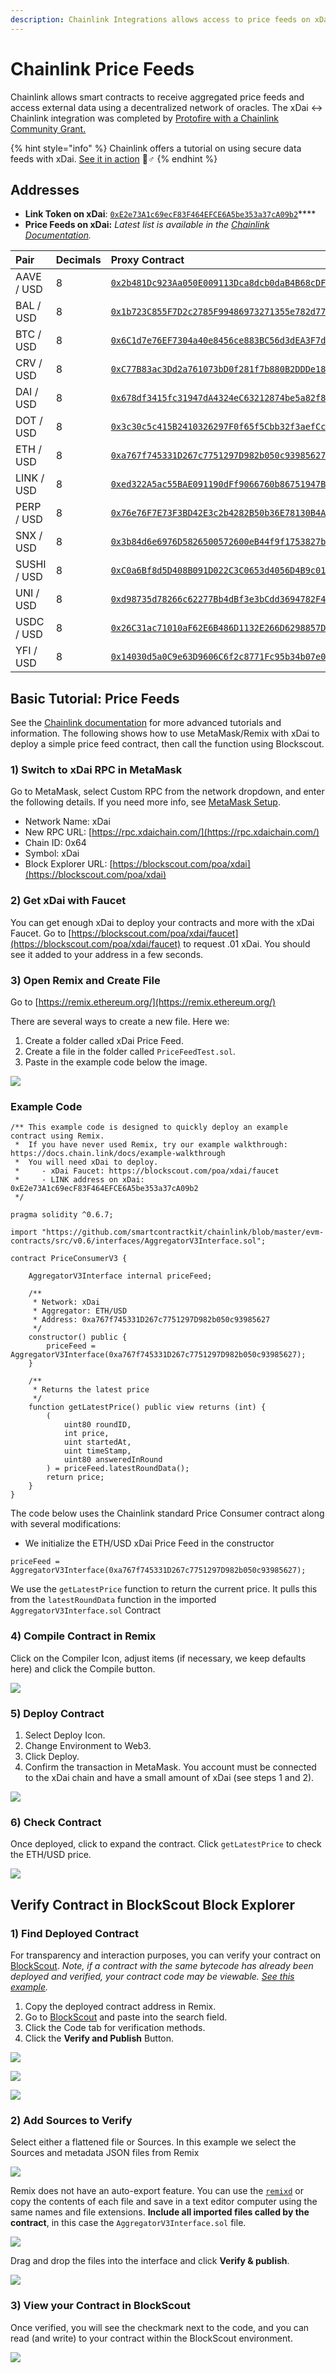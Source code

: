```yaml
---
description: Chainlink Integrations allows access to price feeds on xDai
---
```


# Chainlink Price Feeds

Chainlink allows smart contracts to receive aggregated price feeds and access external data using a decentralized network of oracles. The xDai &lt;-&gt; Chainlink integration was completed by [Protofire with a Chainlink Community Grant.](https://blog.chain.link/protofire-receives-a-chainlink-community-grant-for-an-integration-with-xdai/) 

{% hint style="info" %}
Chainlink offers a tutorial on using secure data feeds with xDai. [See it in action](https://blog.chain.link/build-a-dapp-on-xdai-chain-with-secure-data-feeds/) 🏃♂ 
{% endhint %}

## Addresses

* **Link Token on xDai**: [`0xE2e73A1c69ecF83F464EFCE6A5be353a37cA09b2`](https://blockscout.com/poa/xdai/address/0xE2e73A1c69ecF83F464EFCE6A5be353a37cA09b2)\*\*\*\*
* **Price Feeds on xDai:** _Latest list is available in the_ [_Chainlink Documentation_](https://docs.chain.link/docs/xdai-price-feeds)_._

| Pair | Decimals | Proxy Contract |
| :--- | :--- | :--- |
| AAVE / USD | 8 | [`0x2b481Dc923Aa050E009113Dca8dcb0daB4B68cDF`](https://blockscout.com/poa/xdai/address/0x2b481Dc923Aa050E009113Dca8dcb0daB4B68cDF) |
| BAL / USD | 8 | [`0x1b723C855F7D2c2785F99486973271355e782d77`](https://blockscout.com/poa/xdai/address/0x1b723C855F7D2c2785F99486973271355e782d77) |
| BTC / USD | 8 | [`0x6C1d7e76EF7304a40e8456ce883BC56d3dEA3F7d`](https://blockscout.com/poa/xdai/address/0x6C1d7e76EF7304a40e8456ce883BC56d3dEA3F7d) |
| CRV / USD | 8 | [`0xC77B83ac3Dd2a761073bD0f281f7b880B2DDDe18`](https://blockscout.com/poa/xdai/address/0xC77B83ac3Dd2a761073bD0f281f7b880B2DDDe18) |
| DAI / USD | 8 | [`0x678df3415fc31947dA4324eC63212874be5a82f8`](https://blockscout.com/poa/xdai/address/0x678df3415fc31947dA4324eC63212874be5a82f8) |
| DOT / USD | 8 | [`0x3c30c5c415B2410326297F0f65f5Cbb32f3aefCc`](https://blockscout.com/poa/xdai/address/0x3c30c5c415B2410326297F0f65f5Cbb32f3aefCc) |
| ETH / USD | 8 | [`0xa767f745331D267c7751297D982b050c93985627`](https://blockscout.com/poa/xdai/address/0xa767f745331D267c7751297D982b050c93985627) |
| LINK / USD | 8 | [`0xed322A5ac55BAE091190dFf9066760b86751947B`](https://blockscout.com/poa/xdai/address/0xed322A5ac55BAE091190dFf9066760b86751947B) |
| PERP / USD | 8 | [`0x76e76F7E73F3BD42E3c2b4282B50b36E78130B4A`](https://blockscout.com/poa/xdai/address/0x76e76F7E73F3BD42E3c2b4282B50b36E78130B4A) |
| SNX / USD | 8 | [`0x3b84d6e6976D5826500572600eB44f9f1753827b`](https://blockscout.com/poa/xdai/address/0x3b84d6e6976D5826500572600eB44f9f1753827b) |
| SUSHI / USD | 8 | [`0xC0a6Bf8d5D408B091D022C3C0653d4056D4B9c01`](https://blockscout.com/poa/xdai/address/0xC0a6Bf8d5D408B091D022C3C0653d4056D4B9c01) |
| UNI / USD | 8 | [`0xd98735d78266c62277Bb4dBf3e3bCdd3694782F4`](https://blockscout.com/poa/xdai/address/0xd98735d78266c62277Bb4dBf3e3bCdd3694782F4) |
| USDC / USD | 8 | [`0x26C31ac71010aF62E6B486D1132E266D6298857D`](https://blockscout.com/poa/xdai/address/0x26C31ac71010aF62E6B486D1132E266D6298857D) |
| YFI / USD | 8 | [`0x14030d5a0C9e63D9606C6f2c8771Fc95b34b07e0`](https://blockscout.com/poa/xdai/address/0x14030d5a0C9e63D9606C6f2c8771Fc95b34b07e0) |

## Basic Tutorial: Price Feeds

See the [Chainlink documentation](https://docs.chain.link/docs/getting-started) for more advanced tutorials and information. The following shows how to use MetaMask/Remix with xDai to deploy a simple price feed contract, then call the function using Blockscout.

### 1\) Switch to xDai RPC in MetaMask

Go to MetaMask, select Custom RPC from the network dropdown, and enter the following details. If you need more info, see [MetaMask Setup](../../for-users/wallets/metamask/metamask-setup.md).

* Network Name: xDai 
* New RPC URL: [https://rpc.xdaichain.com/](https://rpc.xdaichain.com/) 
* Chain ID: 0x64 
* Symbol: xDai 
* Block Explorer URL: [https://blockscout.com/poa/xdai](https://blockscout.com/poa/xdai)

### 2\) Get xDai with Faucet

You can get enough xDai to deploy your contracts and more with the xDai Faucet. Go to [https://blockscout.com/poa/xdai/faucet](https://blockscout.com/poa/xdai/faucet) to request .01 xDai. You should see it added to your address in a few seconds.

### 3\) Open Remix and Create File

Go to [https://remix.ethereum.org/](https://remix.ethereum.org/)

There are several ways to create a new file. Here we:

1. Create a folder called xDai Price Feed.
2. Create a file in the folder called `PriceFeedTest.sol`.
3. Paste in the example code below the image.

![](../../.gitbook/assets/chain1%20%281%29.png)

### Example Code

```text
/** This example code is designed to quickly deploy an example contract using Remix.
 *  If you have never used Remix, try our example walkthrough: https://docs.chain.link/docs/example-walkthrough
 *  You will need xDai to deploy.
 *     - xDai Faucet: https://blockscout.com/poa/xdai/faucet
 *     - LINK address on xDai: 0xE2e73A1c69ecF83F464EFCE6A5be353a37cA09b2
 */

pragma solidity ^0.6.7;

import "https://github.com/smartcontractkit/chainlink/blob/master/evm-contracts/src/v0.6/interfaces/AggregatorV3Interface.sol";

contract PriceConsumerV3 {

    AggregatorV3Interface internal priceFeed;

    /**
     * Network: xDai
     * Aggregator: ETH/USD
     * Address: 0xa767f745331D267c7751297D982b050c93985627
     */
    constructor() public {
        priceFeed = AggregatorV3Interface(0xa767f745331D267c7751297D982b050c93985627);
    }

    /**
     * Returns the latest price
     */
    function getLatestPrice() public view returns (int) {
        (
            uint80 roundID, 
            int price,
            uint startedAt,
            uint timeStamp,
            uint80 answeredInRound
        ) = priceFeed.latestRoundData();
        return price;
    }
}
```

The code below uses the Chainlink standard Price Consumer contract along with several modifications:

* We initialize the ETH/USD xDai Price Feed in the constructor

```text
priceFeed = AggregatorV3Interface(0xa767f745331D267c7751297D982b050c93985627);
```

We use the `getLatestPrice` function to return the current price. It pulls this from the `latestRoundData` function in the imported `AggregatorV3Interface.sol` Contract 

### 4\) Compile Contract in Remix

Click on the Compiler Icon, adjust items \(if necessary, we keep defaults here\) and click the Compile button.

![](../../.gitbook/assets/chain2%20%281%29.png)

### 5\) Deploy Contract 

1. Select Deploy Icon.
2. Change Environment to Web3.
3. Click Deploy.
4. Confirm the transaction in MetaMask. You account must be connected to the xDai chain and have a small amount of xDai \(see steps 1 and 2\).

![](../../.gitbook/assets/chain3%20%281%29.png)

### 6\) Check Contract

Once deployed, click to expand the contract. Click `getLatestPrice` to check the ETH/USD price.

![](../../.gitbook/assets/chainlin-4.png)

## Verify Contract in BlockScout Block Explorer

### 1\) Find Deployed Contract

For transparency and interaction purposes, you can verify your contract on [BlockScout](https://blockscout.com/poa/xdai). _Note, if a contract with the same bytecode has already been deployed and verified, your contract code may be viewable._ [_See this example_](https://blockscout.com/poa/xdai/address/0x681ef0446AA72723256f1De4d1BE7Dd9bb7F84Cf/contracts)_._

1. Copy the deployed contract address in Remix.
2. Go to [BlockScout](https://blockscout.com/poa/xdai) and paste into the search field.
3. Click the Code tab for verification methods.
4. Click the **Verify and Publish** Button.

![](../../.gitbook/assets/chain5.png)

![](../../.gitbook/assets/chain6.png)

![](../../.gitbook/assets/chain7.png)

### 2\) Add Sources to Verify

Select either a flattened file or Sources. In this example we select the Sources and metadata JSON files from Remix

![](../../.gitbook/assets/chain8.png)

Remix does not have an auto-export feature. You can use the [`remixd`](https://ethereum.stackexchange.com/questions/60115/how-to-save-solidity-remix-ethereum-file-in-local-disk-with-sol-extensionhow-to) or copy the contents of each file and save in a text editor computer using the same names and file extensions. **Include all imported files called by the contract**, in this case the `AggregatorV3Interface.sol` file.

![](../../.gitbook/assets/chain9.png)

 Drag and drop the files into the interface and click **Verify & publish**.

![](../../.gitbook/assets/chain10.png)

### 3\) View your Contract in BlockScout

Once verified, you will see the checkmark next to the code, and you can read \(and write\) to your contract within the BlockScout environment.

![](../../.gitbook/assets/chain11.png)

